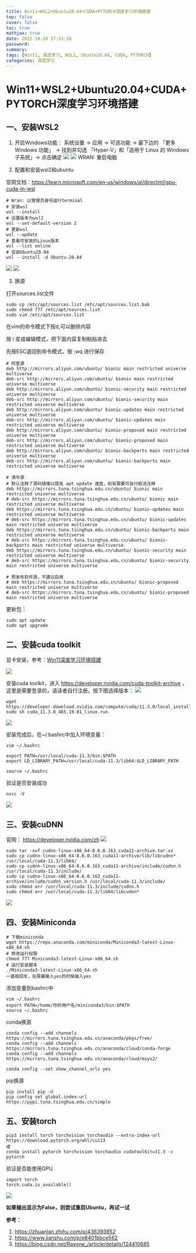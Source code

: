 ```yaml
---
title: Win11+WSL2+Ubuntu20.04+CUDA+PYTORCH深度学习环境搭建
top: false
cover: false
toc: true
mathjax: true
date: 2022-10-20 17:53:10
password:
summary:
tags: [Win11, 深度学习, WSL2, Ubuntu20.04, CUDA, PYTORCH]
categories: 深度学习
---
```


# Win11+WSL2+Ubuntu20.04+CUDA+PYTORCH深度学习环境搭建

## 一、安装WSL2
1. 开启Windows功能： 系统设置 -> 应用 -> 可选功能 -> 最下边的 「更多 Windows 功能」 -> 找到并勾选 「Hyper-V」和「适用于 Linux 的 Windows 子系统」-> 点击确定
![](./Win11-WSL2-CUDA-PYTORCH深度学习环境搭建/setting1.png)
![](./Win11-WSL2-CUDA-PYTORCH深度学习环境搭建/setting2.png)
WRAN: 重启电脑

2. 配置和安装wsl2和ubuntu

官网文档：https://learn.microsoft.com/en-us/windows/ai/directml/gpu-cuda-in-wsl

```angular2html
# Wran: 以管理员身份运行terminal
# 安装wsl
wsl --install
# 设置版本为wsl2
wsl --set-default-version 2
# 更新wsl
wsl --update
# 查看可安装的Linux版本
wsl --list online
# 安装Ubuntu20.04
wsl --install -d Ubuntu-20.04
```
![](./Win11-WSL2-CUDA-PYTORCH深度学习环境搭建/wsl_install.png)
![](./Win11-WSL2-CUDA-PYTORCH深度学习环境搭建/wsl_list_v.png)

3. 换源

打开sources.list文件
```angular2html
sudo cp /etc/apt/sources.list /etc/apt/sources.list.bak
sudo chmod 777 /etc/apt/sources.list
sudo vim /etc/apt/sources.list
```
在vim的命令模式下按d,可以删除内容

按 i 变成编辑模式，把下面内容复制粘贴进去

先按ESC退回到命令模式，按 :wq 进行保存

```
# 阿里源
deb http://mirrors.aliyun.com/ubuntu/ bionic main restricted universe multiverse
deb-src http://mirrors.aliyun.com/ubuntu/ bionic main restricted universe multiverse
deb http://mirrors.aliyun.com/ubuntu/ bionic-security main restricted universe multiverse
deb-src http://mirrors.aliyun.com/ubuntu/ bionic-security main restricted universe multiverse
deb http://mirrors.aliyun.com/ubuntu/ bionic-updates main restricted universe multiverse
deb-src http://mirrors.aliyun.com/ubuntu/ bionic-updates main restricted universe multiverse
deb http://mirrors.aliyun.com/ubuntu/ bionic-proposed main restricted universe multiverse
deb-src http://mirrors.aliyun.com/ubuntu/ bionic-proposed main restricted universe multiverse
deb http://mirrors.aliyun.com/ubuntu/ bionic-backports main restricted universe multiverse
deb-src http://mirrors.aliyun.com/ubuntu/ bionic-backports main restricted universe multiverse

# 清华源
# 默认注释了源码镜像以提高 apt update 速度，如有需要可自行取消注释
deb https://mirrors.tuna.tsinghua.edu.cn/ubuntu/ bionic main restricted universe multiverse
# deb-src https://mirrors.tuna.tsinghua.edu.cn/ubuntu/ bionic main restricted universe multiverse
deb https://mirrors.tuna.tsinghua.edu.cn/ubuntu/ bionic-updates main restricted universe multiverse
# deb-src https://mirrors.tuna.tsinghua.edu.cn/ubuntu/ bionic-updates main restricted universe multiverse
deb https://mirrors.tuna.tsinghua.edu.cn/ubuntu/ bionic-backports main restricted universe multiverse
# deb-src https://mirrors.tuna.tsinghua.edu.cn/ubuntu/ bionic-backports main restricted universe multiverse
deb https://mirrors.tuna.tsinghua.edu.cn/ubuntu/ bionic-security main restricted universe multiverse
# deb-src https://mirrors.tuna.tsinghua.edu.cn/ubuntu/ bionic-security main restricted universe multiverse

# 预发布软件源，不建议启用
# deb https://mirrors.tuna.tsinghua.edu.cn/ubuntu/ bionic-proposed main restricted universe multiverse
# deb-src https://mirrors.tuna.tsinghua.edu.cn/ubuntu/ bionic-proposed main restricted universe multiverse
```
更新包：
```angular2html
sudo apt update
sudo apt upgrade
```
## 二、安装cuda toolkit
显卡安装，参考：[Win11深度学习环境搭建](https://jintaolu.github.io/2022/10/20/win11-shen-du-xue-xi-huan-jing-da-jian/)

![](./Win11-WSL2-CUDA-PYTORCH深度学习环境搭建/nvidia-smi.png)

安装cuda toolkit，进入 https://developer.nvidia.com/cuda-toolkit-archive ，这里是需要登录的，请读者自行注册。按下图选择版本：
![](./Win11-WSL2-CUDA-PYTORCH深度学习环境搭建/cuda_toolkit_wsl.png)
```angular2html
wget https://developer.download.nvidia.com/compute/cuda/11.3.0/local_installers/cuda_11.3.0_465.19.01_linux.run
sudo sh cuda_11.3.0_465.19.01_linux.run
```
![](./Win11-WSL2-CUDA-PYTORCH深度学习环境搭建/run_cuda_toolkit.png)

安装完成后，在~/.bashrc中加入环境变量：
```angular2html
vim ~/.bashrc

export PATH=/usr/local/cuda-11.3/bin:$PATH
export LD_LIBRARY_PATH=/usr/local/cuda-11.3/lib64:$LD_LIBRARY_PATH

source ~/.bashrc
```

验证是否安装成功
```angular2html
nvcc -V
```
![](./Win11-WSL2-CUDA-PYTORCH深度学习环境搭建/nvcc-V.png)

## 三、安装cuDNN
官网： https://developer.nvidia.com/zh
![](./Win11-WSL2-CUDA-PYTORCH深度学习环境搭建/cudnn_linux.png)
```angular2html
sudo tar -xvf cudnn-linux-x86_64-8.6.0.163_cuda11-archive.tar.xz
sudo cp cudnn-linux-x86_64-8.6.0.163_cuda11-archive/lib/libcudnn* /usr/local/cuda-11.3/lib64/
sudo cp cudnn-linux-x86_64-8.6.0.163_cuda11-archive/include/cudnn.h /usr/local/cuda-11.3/include/
sudo cp cudnn-linux-x86_64-8.6.0.163_cuda11-archive/include/cudnn_version.h /usr/local/cuda-11.3/include/ 
sudo chmod a+r /usr/local/cuda-11.3/include/cudnn.h 
sudo chmod a+r /usr/local/cuda-11.3/lib64/libcudnn*
```
![](./Win11-WSL2-CUDA-PYTORCH深度学习环境搭建/cudnn.png)

## 四、安装Miniconda
```angular2html
# 下载miniconda
wget https://repo.anaconda.com/miniconda/Miniconda3-latest-Linux-x86_64.sh
# 修改运行权限
chmod 777 Miniconda3-latest-Linux-x86_64.sh
# 运行安装脚本
./Miniconda3-latest-Linux-x86_64.sh
一直按回车，在需要输入yes的时候输入yes
```
添加变量到bashrc中
```angular2html
vim ~/.bashrc
export PATH=/home/你的用户名/miniconda3/bin:$PATH
source ~/.bashrc
```

conda换源
```angular2html
conda config --add channels https://mirrors.tuna.tsinghua.edu.cn/anaconda/pkgs/free/
conda config --add channels https://mirrors.tuna.tsinghua.edu.cn/anaconda/cloud/conda-forge 
conda config --add channels https://mirrors.tuna.tsinghua.edu.cn/anaconda/cloud/msys2/

conda config --set show_channel_urls yes
```
pip换源
```angular2html
pip install pip -U
pip config set global.index-url https://pypi.tuna.tsinghua.edu.cn/simple
```
## 五、安装torch
```angular2html
pip3 install torch torchvision torchaudio --extra-index-url https://download.pytorch.org/whl/cu113
或
conda install pytorch torchvision torchaudio cudatoolkit=11.3 -c pytorch
```
验证是否能使用GPU
```angular2html
import torch
torch.cuda.is_available()
```
![](./Win11-WSL2-CUDA-PYTORCH深度学习环境搭建/torch_cuda_is_available.png)

**如果输出显示为False，则尝试重启Ubuntu，再试一试**

**参考：**
1. https://zhuanlan.zhihu.com/p/436393852
2. https://www.jianshu.com/p/e8401bbce562
3. https://blog.csdn.net/Rayone_/article/details/124410685